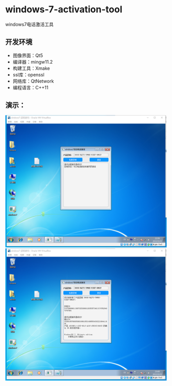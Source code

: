 # windows-7-activation-tool
windows7电话激活工具
## 开发环境
   + 图像界面：Qt5 
   + 编译器：mingw11.2
   + 构建工具：Xmake
   + ssl库：openssl
   + 网络库：QtNetwork
   + 编程语言：C++11
## 演示：
![演示](https://github.com/ChestnutYueyue/windows-7-activation-tool/blob/main/img/0.png?raw=true)
![演示](https://github.com/ChestnutYueyue/windows-7-activation-tool/blob/main/img/1.jpg?raw=true)
